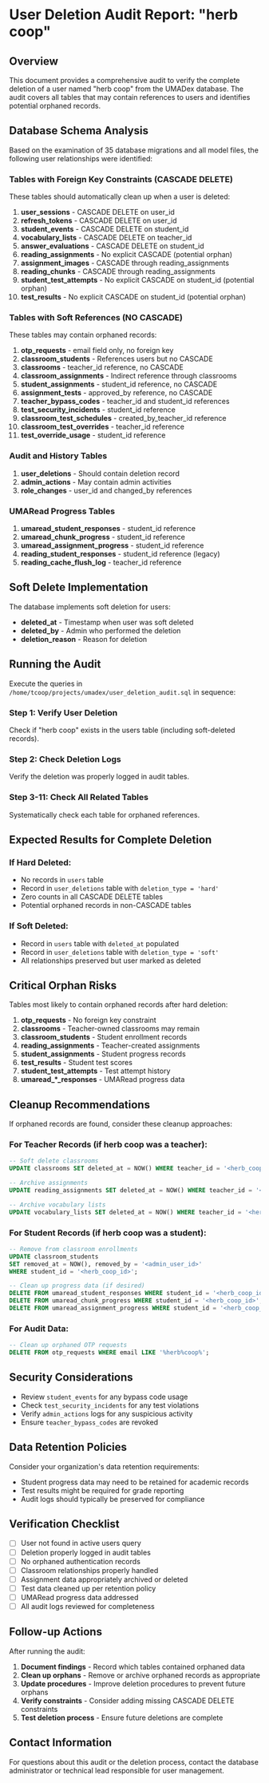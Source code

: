 # User Deletion Audit Report: "herb coop"

## Overview

This document provides a comprehensive audit to verify the complete deletion of a user named "herb coop" from the UMADex database. The audit covers all tables that may contain references to users and identifies potential orphaned records.

## Database Schema Analysis

Based on the examination of 35 database migrations and all model files, the following user relationships were identified:

### Tables with Foreign Key Constraints (CASCADE DELETE)
These tables should automatically clean up when a user is deleted:

1. **user_sessions** - CASCADE DELETE on user_id
2. **refresh_tokens** - CASCADE DELETE on user_id  
3. **student_events** - CASCADE DELETE on student_id
4. **vocabulary_lists** - CASCADE DELETE on teacher_id
5. **answer_evaluations** - CASCADE DELETE on student_id
6. **reading_assignments** - No explicit CASCADE (potential orphan)
7. **assignment_images** - CASCADE through reading_assignments
8. **reading_chunks** - CASCADE through reading_assignments
9. **student_test_attempts** - No explicit CASCADE on student_id (potential orphan)
10. **test_results** - No explicit CASCADE on student_id (potential orphan)

### Tables with Soft References (NO CASCADE)
These tables may contain orphaned records:

1. **otp_requests** - email field only, no foreign key
2. **classroom_students** - References users but no CASCADE
3. **classrooms** - teacher_id reference, no CASCADE
4. **classroom_assignments** - Indirect reference through classrooms
5. **student_assignments** - student_id reference, no CASCADE
6. **assignment_tests** - approved_by reference, no CASCADE
7. **teacher_bypass_codes** - teacher_id and student_id references
8. **test_security_incidents** - student_id reference
9. **classroom_test_schedules** - created_by_teacher_id reference
10. **classroom_test_overrides** - teacher_id reference
11. **test_override_usage** - student_id reference

### Audit and History Tables
1. **user_deletions** - Should contain deletion record
2. **admin_actions** - May contain admin activities
3. **role_changes** - user_id and changed_by references

### UMARead Progress Tables
1. **umaread_student_responses** - student_id reference
2. **umaread_chunk_progress** - student_id reference  
3. **umaread_assignment_progress** - student_id reference
4. **reading_student_responses** - student_id reference (legacy)
5. **reading_cache_flush_log** - teacher_id reference

## Soft Delete Implementation

The database implements soft deletion for users:
- **deleted_at** - Timestamp when user was soft deleted
- **deleted_by** - Admin who performed the deletion
- **deletion_reason** - Reason for deletion

## Running the Audit

Execute the queries in `/home/tcoop/projects/umadex/user_deletion_audit.sql` in sequence:

### Step 1: Verify User Deletion
Check if "herb coop" exists in the users table (including soft-deleted records).

### Step 2: Check Deletion Logs
Verify the deletion was properly logged in audit tables.

### Step 3-11: Check All Related Tables
Systematically check each table for orphaned references.

## Expected Results for Complete Deletion

### If Hard Deleted:
- No records in `users` table
- Record in `user_deletions` table with `deletion_type = 'hard'`
- Zero counts in all CASCADE DELETE tables
- Potential orphaned records in non-CASCADE tables

### If Soft Deleted:
- Record in `users` table with `deleted_at` populated
- Record in `user_deletions` table with `deletion_type = 'soft'`
- All relationships preserved but user marked as deleted

## Critical Orphan Risks

Tables most likely to contain orphaned records after hard deletion:

1. **otp_requests** - No foreign key constraint
2. **classrooms** - Teacher-owned classrooms may remain
3. **classroom_students** - Student enrollment records
4. **reading_assignments** - Teacher-created assignments
5. **student_assignments** - Student progress records
6. **test_results** - Student test scores
7. **student_test_attempts** - Test attempt history
8. **umaread_*_responses** - UMARead progress data

## Cleanup Recommendations

If orphaned records are found, consider these cleanup approaches:

### For Teacher Records (if herb coop was a teacher):
```sql
-- Soft delete classrooms
UPDATE classrooms SET deleted_at = NOW() WHERE teacher_id = '<herb_coop_id>';

-- Archive assignments  
UPDATE reading_assignments SET deleted_at = NOW() WHERE teacher_id = '<herb_coop_id>';

-- Archive vocabulary lists
UPDATE vocabulary_lists SET deleted_at = NOW() WHERE teacher_id = '<herb_coop_id>';
```

### For Student Records (if herb coop was a student):
```sql
-- Remove from classroom enrollments
UPDATE classroom_students 
SET removed_at = NOW(), removed_by = '<admin_user_id>' 
WHERE student_id = '<herb_coop_id>';

-- Clean up progress data (if desired)
DELETE FROM umaread_student_responses WHERE student_id = '<herb_coop_id>';
DELETE FROM umaread_chunk_progress WHERE student_id = '<herb_coop_id>';
DELETE FROM umaread_assignment_progress WHERE student_id = '<herb_coop_id>';
```

### For Audit Data:
```sql
-- Clean up orphaned OTP requests
DELETE FROM otp_requests WHERE email LIKE '%herb%coop%';
```

## Security Considerations

- Review `student_events` for any bypass code usage
- Check `test_security_incidents` for any test violations
- Verify `admin_actions` logs for any suspicious activity
- Ensure `teacher_bypass_codes` are revoked

## Data Retention Policies

Consider your organization's data retention requirements:
- Student progress data may need to be retained for academic records
- Test results might be required for grade reporting
- Audit logs should typically be preserved for compliance

## Verification Checklist

- [ ] User not found in active users query
- [ ] Deletion properly logged in audit tables
- [ ] No orphaned authentication records
- [ ] Classroom relationships properly handled
- [ ] Assignment data appropriately archived or deleted
- [ ] Test data cleaned up per retention policy
- [ ] UMARead progress data addressed
- [ ] All audit logs reviewed for completeness

## Follow-up Actions

After running the audit:

1. **Document findings** - Record which tables contained orphaned data
2. **Clean up orphans** - Remove or archive orphaned records as appropriate
3. **Update procedures** - Improve deletion procedures to prevent future orphans
4. **Verify constraints** - Consider adding missing CASCADE DELETE constraints
5. **Test deletion process** - Ensure future deletions are complete

## Contact Information

For questions about this audit or the deletion process, contact the database administrator or technical lead responsible for user management.